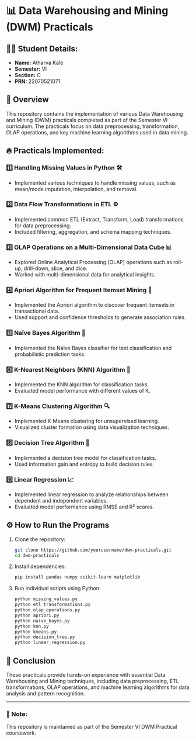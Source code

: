 # 📊 Data Warehousing and Mining (DWM) Practicals

## 🧑‍🎓 Student Details:
- **Name:** Atharva Kale  
- **Semester:** VI  
- **Section:** C  
- **PRN:** 22070521071  

## 📌 Overview
This repository contains the implementation of various Data Warehousing and Mining (DWM) practicals completed as part of the Semester VI curriculum. The practicals focus on data preprocessing, transformation, OLAP operations, and key machine learning algorithms used in data mining.

## 🔥 Practicals Implemented:

### 1️⃣ Handling Missing Values in Python 🛠️
- Implemented various techniques to handle missing values, such as mean/mode imputation, interpolation, and removal.

### 2️⃣ Data Flow Transformations in ETL ⚙️
- Implemented common ETL (Extract, Transform, Load) transformations for data preprocessing.
- Included filtering, aggregation, and schema mapping techniques.

### 3️⃣ OLAP Operations on a Multi-Dimensional Data Cube 📊
- Explored Online Analytical Processing (OLAP) operations such as roll-up, drill-down, slice, and dice.
- Worked with multi-dimensional data for analytical insights.

### 4️⃣ Apriori Algorithm for Frequent Itemset Mining 🛒
- Implemented the Apriori algorithm to discover frequent itemsets in transactional data.
- Used support and confidence thresholds to generate association rules.

### 5️⃣ Naïve Bayes Algorithm 🤖
- Implemented the Naïve Bayes classifier for text classification and probabilistic prediction tasks.

### 6️⃣ K-Nearest Neighbors (KNN) Algorithm 📌
- Implemented the KNN algorithm for classification tasks.
- Evaluated model performance with different values of K.

### 7️⃣ K-Means Clustering Algorithm 🔍
- Implemented K-Means clustering for unsupervised learning.
- Visualized cluster formation using data visualization techniques.

### 8️⃣ Decision Tree Algorithm 🌲
- Implemented a decision tree model for classification tasks.
- Used information gain and entropy to build decision rules.

### 9️⃣ Linear Regression 📈
- Implemented linear regression to analyze relationships between dependent and independent variables.
- Evaluated model performance using RMSE and R² scores.

## ⚙️ How to Run the Programs
1. Clone the repository:
   ```bash
   git clone https://github.com/yourusername/dwm-practicals.git
   cd dwm-practicals
   ```
2. Install dependencies:
   ```bash
   pip install pandas numpy scikit-learn matplotlib
   ```
3. Run individual scripts using Python:
   ```bash
   python missing_values.py
   python etl_transformations.py
   python olap_operations.py
   python apriori.py
   python naive_bayes.py
   python knn.py
   python kmeans.py
   python decision_tree.py
   python linear_regression.py
   ```

## 🎯 Conclusion
These practicals provide hands-on experience with essential Data Warehousing and Mining techniques, including data preprocessing, ETL transformations, OLAP operations, and machine learning algorithms for data analysis and pattern recognition.

---

### 📢 Note:
This repository is maintained as part of the Semester VI DWM Practical coursework.

